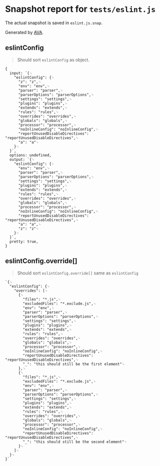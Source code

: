 # Snapshot report for `tests/eslint.js`

The actual snapshot is saved in `eslint.js.snap`.

Generated by [AVA](https://ava.li).

## eslintConfig

> Should sort `eslintConfig` as object.

    {
      input: `{␊
        "eslintConfig": {␊
          "z": "z",␊
          "env": "env",␊
          "parser": "parser",␊
          "parserOptions": "parserOptions",␊
          "settings": "settings",␊
          "plugins": "plugins",␊
          "extends": "extends",␊
          "rules": "rules",␊
          "overrides": "overrides",␊
          "globals": "globals",␊
          "processor": "processor",␊
          "noInlineConfig": "noInlineConfig",␊
          "reportUnusedDisableDirectives": "reportUnusedDisableDirectives",␊
          "a": "a"␊
        }␊
      }`,
      options: undefined,
      output: `{␊
        "eslintConfig": {␊
          "env": "env",␊
          "parser": "parser",␊
          "parserOptions": "parserOptions",␊
          "settings": "settings",␊
          "plugins": "plugins",␊
          "extends": "extends",␊
          "rules": "rules",␊
          "overrides": "overrides",␊
          "globals": "globals",␊
          "processor": "processor",␊
          "noInlineConfig": "noInlineConfig",␊
          "reportUnusedDisableDirectives": "reportUnusedDisableDirectives",␊
          "a": "a",␊
          "z": "z"␊
        }␊
      }`,
      pretty: true,
    }

## eslintConfig.override[]

> Should sort `eslintConfig.override[]` same as `eslintConfig`

    `{␊
      "eslintConfig": {␊
        "overrides": [␊
          {␊
            "files": "*.js",␊
            "excludedFiles": "*.exclude.js",␊
            "env": "env",␊
            "parser": "parser",␊
            "parserOptions": "parserOptions",␊
            "settings": "settings",␊
            "plugins": "plugins",␊
            "extends": "extends",␊
            "rules": "rules",␊
            "overrides": "overrides",␊
            "globals": "globals",␊
            "processor": "processor",␊
            "noInlineConfig": "noInlineConfig",␊
            "reportUnusedDisableDirectives": "reportUnusedDisableDirectives",␊
            "_": "this should still be the first element"␊
          },␊
          {␊
            "files": "*.js",␊
            "excludedFiles": "*.exclude.js",␊
            "env": "env",␊
            "parser": "parser",␊
            "parserOptions": "parserOptions",␊
            "settings": "settings",␊
            "plugins": "plugins",␊
            "extends": "extends",␊
            "rules": "rules",␊
            "overrides": "overrides",␊
            "globals": "globals",␊
            "processor": "processor",␊
            "noInlineConfig": "noInlineConfig",␊
            "reportUnusedDisableDirectives": "reportUnusedDisableDirectives",␊
            "_": "this should still be the second element"␊
          }␊
        ]␊
      }␊
    }`
